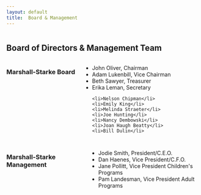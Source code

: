 ```yaml
---
layout: default
title:  Board & Management
---
```

<div class="twelve columns">
  <h2>Board of Directors &amp; Management Team</h2>
</div>


<div class="six columns">
  <h3 class="subheader">Marshall-Starke Board</h3>
  <ul>
    <li>John Oliver, Chairman</li>
    <li>Adam Lukenbill, Vice Chairman</li>
    <li>Beth Sawyer, Treasurer</li>
    <li>Erika Leman, Secretary</li>

    <li>Nelson Chipman</li>
    <li>Emily King</li>
    <li>Melinda Straeter</li>
    <li>Joe Hunting</li>
    <li>Nancy Dembowski</li>
    <li>Joan Haugh Beatty</li>
    <li>Bill Dulin</li>
  </ul>
</div>

<div class="six columns">
  <h3 class="subheader">Marshall-Starke Management</h3>
  <ul>
    <li>Jodie Smith, President/C.E.O.</li>
    <li>Dan Haenes, Vice President/C.F.O.</li>
    <li>Jane Pollitt, Vice President Children's Programs</li>
    <li>Pam Landesman, Vice President Adult Programs</li>
  </ul>
</div>
